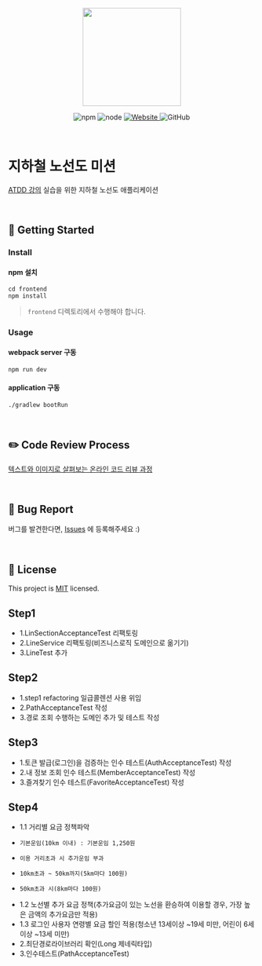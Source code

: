 <p align="center">
    <img width="200px;" src="https://raw.githubusercontent.com/woowacourse/atdd-subway-admin-frontend/master/images/main_logo.png"/>
</p>
<p align="center">
  <img alt="npm" src="https://img.shields.io/badge/npm-%3E%3D%205.5.0-blue">
  <img alt="node" src="https://img.shields.io/badge/node-%3E%3D%209.3.0-blue">
  <a href="https://edu.nextstep.camp/c/R89PYi5H" alt="nextstep atdd">
    <img alt="Website" src="https://img.shields.io/website?url=https%3A%2F%2Fedu.nextstep.camp%2Fc%2FR89PYi5H">
  </a>
  <img alt="GitHub" src="https://img.shields.io/github/license/next-step/atdd-subway-service">
</p>

<br>

# 지하철 노선도 미션
[ATDD 강의](https://edu.nextstep.camp/c/R89PYi5H) 실습을 위한 지하철 노선도 애플리케이션

<br>

## 🚀 Getting Started

### Install
#### npm 설치
```
cd frontend
npm install
```
> `frontend` 디렉토리에서 수행해야 합니다.

### Usage
#### webpack server 구동
```
npm run dev
```
#### application 구동
```
./gradlew bootRun
```
<br>

## ✏️ Code Review Process
[텍스트와 이미지로 살펴보는 온라인 코드 리뷰 과정](https://github.com/next-step/nextstep-docs/tree/master/codereview)

<br>

## 🐞 Bug Report

버그를 발견한다면, [Issues](https://github.com/next-step/atdd-subway-service/issues) 에 등록해주세요 :)

<br>

## 📝 License

This project is [MIT](https://github.com/next-step/atdd-subway-service/blob/master/LICENSE.md) licensed.

## Step1
* 1.LinSectionAcceptanceTest 리팩토링
* 2.LineService 리팩토링(비즈니스로직 도메인으로 옮기기)
* 3.LineTest 추가

## Step2
* 1.step1 refactoring 일급콜렌션 사용 위임
* 2.PathAcceptanceTest 작성
* 3.경로 조회 수행하는 도메인 추가 및 테스트 작성

## Step3
* 1.토큰 발급(로그인)을 검증하는 인수 테스트(AuthAcceptanceTest) 작성
* 2.내 정보 조회 인수 테스트(MemberAcceptanceTest) 작성
* 3.즐겨찾기 인수 테스트(FavoriteAcceptanceTest) 작성

## Step4
* 1.1 거리별 요금 정책파악
*     기본운임(10km 이내) : 기본운임 1,250원
*     이용 거리초과 시 추가운임 부과
*     10km초과 ~ 50km까지(5km마다 100원)
*     50km초과 시(8km마다 100원)
* 1.2 노선별 추가 요금 정책(추가요금이 있는 노선을 환승하여 이용할 경우, 가장 높은 금액의 추가요금만 적용)
* 1.3 로그인 사용자 연령별 요금 할인 적용(청소년 13세이상 ~19세 미만, 어린이 6세이상 ~13세 미만)
* 2.최단경로라이브러리 확인(Long 제네릭타입)
* 3.인수테스트(PathAcceptanceTest)